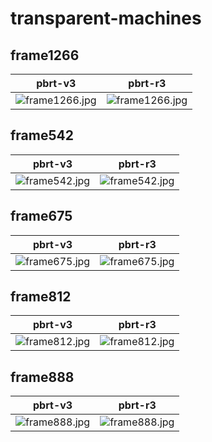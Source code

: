 # transparent-machines
## frame1266
|pbrt-v3|pbrt-r3|
|---|---|
|![frame1266.jpg](../v3/transparent-machines/frame1266.jpg)|![frame1266.jpg](../r3/transparent-machines/frame1266.jpg)|
## frame542
|pbrt-v3|pbrt-r3|
|---|---|
|![frame542.jpg](../v3/transparent-machines/frame542.jpg)|![frame542.jpg](../r3/transparent-machines/frame542.jpg)|
## frame675
|pbrt-v3|pbrt-r3|
|---|---|
|![frame675.jpg](../v3/transparent-machines/frame675.jpg)|![frame675.jpg](../r3/transparent-machines/frame675.jpg)|
## frame812
|pbrt-v3|pbrt-r3|
|---|---|
|![frame812.jpg](../v3/transparent-machines/frame812.jpg)|![frame812.jpg](../r3/transparent-machines/frame812.jpg)|
## frame888
|pbrt-v3|pbrt-r3|
|---|---|
|![frame888.jpg](../v3/transparent-machines/frame888.jpg)|![frame888.jpg](../r3/transparent-machines/frame888.jpg)|
